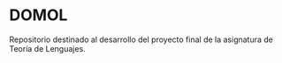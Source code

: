# DOMOL
Repositorio destinado al desarrollo del proyecto final de la asignatura de Teoría de Lenguajes.
